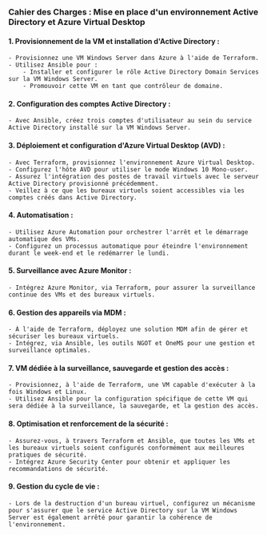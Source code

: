 ### Cahier des Charges : Mise en place d'un environnement Active Directory et Azure Virtual Desktop

#### 1. **Provisionnement de la VM et installation d'Active Directory** :
    - Provisionnez une VM Windows Server dans Azure à l'aide de Terraform.
    - Utilisez Ansible pour :
        - Installer et configurer le rôle Active Directory Domain Services sur la VM Windows Server.
        - Promouvoir cette VM en tant que contrôleur de domaine.

#### 2. **Configuration des comptes Active Directory** :
    - Avec Ansible, créez trois comptes d'utilisateur au sein du service Active Directory installé sur la VM Windows Server.

#### 3. **Déploiement et configuration d'Azure Virtual Desktop (AVD)** :
    - Avec Terraform, provisionnez l'environnement Azure Virtual Desktop.
    - Configurez l'hôte AVD pour utiliser le mode Windows 10 Mono-user.
    - Assurez l'intégration des postes de travail virtuels avec le serveur Active Directory provisionné précédemment.
    - Veillez à ce que les bureaux virtuels soient accessibles via les comptes créés dans Active Directory.

#### 4. **Automatisation** :
    - Utilisez Azure Automation pour orchestrer l'arrêt et le démarrage automatique des VMs.
    - Configurez un processus automatique pour éteindre l'environnement durant le week-end et le redémarrer le lundi.

#### 5. **Surveillance avec Azure Monitor** :
    - Intégrez Azure Monitor, via Terraform, pour assurer la surveillance continue des VMs et des bureaux virtuels.

#### 6. **Gestion des appareils via MDM** :
    - À l'aide de Terraform, déployez une solution MDM afin de gérer et sécuriser les bureaux virtuels.
    - Intégrez, via Ansible, les outils NGOT et OneMS pour une gestion et surveillance optimales.

#### 7. **VM dédiée à la surveillance, sauvegarde et gestion des accès** :
    - Provisionnez, à l'aide de Terraform, une VM capable d'exécuter à la fois Windows et Linux.
    - Utilisez Ansible pour la configuration spécifique de cette VM qui sera dédiée à la surveillance, la sauvegarde, et la gestion des accès.

#### 8. **Optimisation et renforcement de la sécurité** :
    - Assurez-vous, à travers Terraform et Ansible, que toutes les VMs et les bureaux virtuels soient configurés conformément aux meilleures pratiques de sécurité.
    - Intégrez Azure Security Center pour obtenir et appliquer les recommandations de sécurité.

#### 9. **Gestion du cycle de vie** :
    - Lors de la destruction d'un bureau virtuel, configurez un mécanisme pour s'assurer que le service Active Directory sur la VM Windows Server est également arrêté pour garantir la cohérence de l'environnement.
